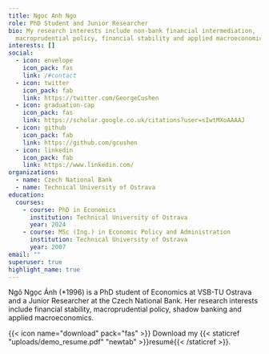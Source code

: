 ```yaml
---
title: Ngoc Anh Ngo
role: PhD Student and Junior Researcher
bio: My research interests include non-bank financial intermediation,
  macroprudential policy, financial stability and applied macroeconomics.
interests: []
social:
  - icon: envelope
    icon_pack: fas
    link: /#contact
  - icon: twitter
    icon_pack: fab
    link: https://twitter.com/GeorgeCushen
  - icon: graduation-cap
    icon_pack: fas
    link: https://scholar.google.co.uk/citations?user=sIwtMXoAAAAJ
  - icon: github
    icon_pack: fab
    link: https://github.com/gcushen
  - icon: linkedin
    icon_pack: fab
    link: https://www.linkedin.com/
organizations:
  - name: Czech National Bank
  - name: Technical University of Ostrava
education:
  courses:
    - course: PhD in Economics
      institution: Technical University of Ostrava
      year: 2024
    - course: MSc (Ing.) in Economic Policy and Administration
      institution: Technical University of Ostrava
      year: 2007
email: ""
superuser: true
highlight_name: true
---
```

Ngô Ngọc Ánh (*1996) is a PhD student of Economics at VSB-TU Ostrava and a Junior Researcher at the Czech National Bank. Her research interests include financial stability, macroprudential policy, shadow banking and applied macroeconomics.

{{< icon name="download" pack="fas" >}} Download my {{< staticref "uploads/demo_resume.pdf" "newtab" >}}resumé{{< /staticref >}}.